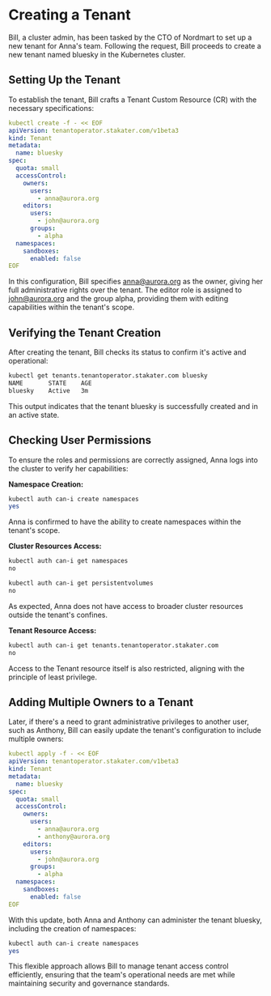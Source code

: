 # Creating a Tenant

Bill, a cluster admin, has been tasked by the CTO of Nordmart to set up a new tenant for Anna's team. Following the request, Bill proceeds to create a new tenant named bluesky in the Kubernetes cluster.

## Setting Up the Tenant

To establish the tenant, Bill crafts a Tenant Custom Resource (CR) with the necessary specifications:

```yaml
kubectl create -f - << EOF
apiVersion: tenantoperator.stakater.com/v1beta3
kind: Tenant
metadata:
  name: bluesky
spec:
  quota: small
  accessControl:
    owners:
      users:
        - anna@aurora.org
    editors:
      users:
        - john@aurora.org
      groups:
        - alpha
  namespaces:
    sandboxes:
      enabled: false
EOF
```

In this configuration, Bill specifies <anna@aurora.org> as the owner, giving her full administrative rights over the tenant. The editor role is assigned to <john@aurora.org> and the group alpha, providing them with editing capabilities within the tenant's scope.

## Verifying the Tenant Creation

After creating the tenant, Bill checks its status to confirm it's active and operational:

```bash
kubectl get tenants.tenantoperator.stakater.com bluesky
NAME       STATE    AGE
bluesky    Active   3m
```

This output indicates that the tenant bluesky is successfully created and in an active state.

## Checking User Permissions

To ensure the roles and permissions are correctly assigned, Anna logs into the cluster to verify her capabilities:

**Namespace Creation:**

```bash
kubectl auth can-i create namespaces
yes
```

Anna is confirmed to have the ability to create namespaces within the tenant's scope.

**Cluster Resources Access:**

```bash
kubectl auth can-i get namespaces
no

kubectl auth can-i get persistentvolumes
no
```

As expected, Anna does not have access to broader cluster resources outside the tenant's confines.

**Tenant Resource Access:**

```bash
kubectl auth can-i get tenants.tenantoperator.stakater.com
no
```

Access to the Tenant resource itself is also restricted, aligning with the principle of least privilege.

## Adding Multiple Owners to a Tenant

Later, if there's a need to grant administrative privileges to another user, such as Anthony, Bill can easily update the tenant's configuration to include multiple owners:

```yaml
kubectl apply -f - << EOF
apiVersion: tenantoperator.stakater.com/v1beta3
kind: Tenant
metadata:
  name: bluesky
spec:
  quota: small
  accessControl:
    owners:
      users:
        - anna@aurora.org
        - anthony@aurora.org
    editors:
      users:
        - john@aurora.org
      groups:
        - alpha
  namespaces:
    sandboxes:
      enabled: false
EOF
```

With this update, both Anna and Anthony can administer the tenant bluesky, including the creation of namespaces:

```bash
kubectl auth can-i create namespaces
yes
```

This flexible approach allows Bill to manage tenant access control efficiently, ensuring that the team's operational needs are met while maintaining security and governance standards.
